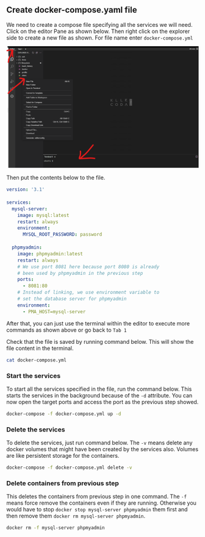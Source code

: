## Create docker-compose.yaml file

We need to create a compose file specifying all the services we will need. Click on the editor Pane as shown below. Then right click on the explorer side to create a new file as shown. For file name enter `docker-compose.yml`

![Access editor](https://raw.githubusercontent.com/gathecageorge/killercoda/main/Editor.png)

Then put the contents below to the file.
```yaml
version: '3.1'

services:
  mysql-server:
    image: mysql:latest
    restart: always
    environment:
      MYSQL_ROOT_PASSWORD: password

  phpmyadmin:
    image: phpmyadmin:latest
    restart: always
    # We use port 8081 here because port 8080 is already 
    # been used by phpmyadmin in the previous step
    ports:
      - 8081:80
    # Instead of linking, we use environment variable to 
    # set the database server for phpmyadmin
    environment:
      - PMA_HOST=mysql-server
```

After that, you can just use the terminal within the editor to execute more commands as shown above or go back to `Tab 1`

Check that the file is saved by running command below. This will show the file content in the terminal.

```bash
cat docker-compose.yml
```

### Start the services

To start all the services specified in the file, run the command below. This starts the services in the background because of the `-d` attribute. You can now open the target ports and access the port as the previous step showed.

```bash
docker-compose -f docker-compose.yml up -d
```

### Delete the services

To delete the services, just run command below. The `-v` means delete any docker volumes that might have been created by the services also. Volumes are like persistent storage for the containers.

```bash
docker-compose -f docker-compose.yml delete -v
```

### Delete containers from previous step

This deletes the containers from previous step in one command. The `-f` means force remove the containers even if they are running. Otherwise you would have to stop `docker stop mysql-server phpmyadmin` them first and then remove them `docker rm mysql-server phpmyadmin`.

```bash
docker rm -f mysql-server phpmyadmin
```
